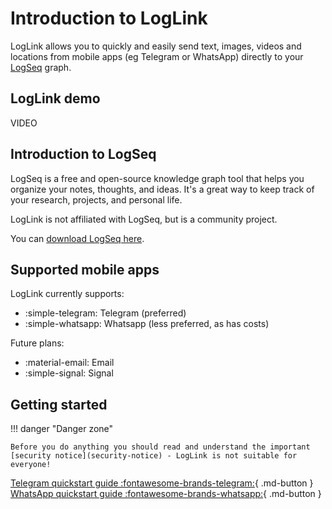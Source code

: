# Introduction to LogLink

LogLink allows you to quickly and easily send text, images, videos and locations from mobile apps (eg Telegram or WhatsApp) directly to your [LogSeq](https://logseq.com/) graph.

## LogLink demo

VIDEO


## Introduction to LogSeq

LogSeq is a free and open-source knowledge graph tool that helps you organize your notes, thoughts, and ideas. It's a great way to keep track of your research, projects, and personal life.

LogLink is not affiliated with LogSeq, but is a community project.

You can [download LogSeq here](https://logseq.com/).


## Supported mobile apps

LogLink currently supports:

- :simple-telegram: Telegram (preferred)
- :simple-whatsapp: Whatsapp (less preferred, as has costs)

Future plans:

- :material-email: Email
- :simple-signal: Signal

## Getting started

!!! danger "Danger zone"

    Before you do anything you should read and understand the important [security notice](security-notice) - LogLink is not suitable for everyone!

[Telegram quickstart guide :fontawesome-brands-telegram:](telegram-quickstart){ .md-button }
[WhatsApp quickstart guide :fontawesome-brands-whatsapp:](telegram-quickstart){ .md-button }

